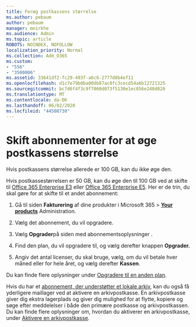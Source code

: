 ```yaml
---
title: Forøg postkassens størrelse
ms.author: pebaum
author: pebaum
manager: mnirkhe
ms.audience: Admin
ms.topic: article
ROBOTS: NOINDEX, NOFOLLOW
localization_priority: Normal
ms.collection: Adm_O365
ms.custom:
- "556"
- "3500006"
ms.assetid: 33641df2-fc29-493f-a6c6-2777d8b4ef11
ms.openlocfilehash: d1c7e79b0ba00db87ac0fc3cecd54a6b12721325
ms.sourcegitcommit: bc7d6f4f3c9f7060d073f5130e1ec856e248d020
ms.translationtype: MT
ms.contentlocale: da-DK
ms.lasthandoff: 06/02/2020
ms.locfileid: "44508730"
---
```

# <a name="switch-subscriptions-to-increase-mailbox-size"></a>Skift abonnementer for at øge postkassens størrelse

Hvis postkassens størrelse allerede er 100 GB, kan du ikke øge den.
  
Hvis postkassestørrelsen er 50 GB, kan du øge den til 100 GB ved at skifte til [Office 365 Enterprise E3](https://products.office.com/business/office-365-enterprise-e3-business-software) eller [Office 365 Enterprise E5](https://products.office.com/business/office-365-enterprise-e5-business-software). Her er de trin, du skal gøre for at skifte til et andet abonnement:
  
1. Gå til siden **Fakturering** af dine produkter i Microsoft 365 \> **[Your products](https://go.microsoft.com/fwlink/p/?linkid=842054)** Administration.

2. Vælg det abonnement, du vil opgradere.

3. Vælg **Opgrader**på siden med abonnementsoplysninger .

4. Find den plan, du vil opgradere til, og vælg derefter knappen **Opgrader.**

5. Angiv det antal licenser, du skal bruge, vælg, om du vil betale hver måned eller for hele året, og vælg derefter **Kassen**.

Du kan finde flere oplysninger under [Opgradere til en anden plan](https://docs.microsoft.com/microsoft-365/commerce/subscriptions/upgrade-to-different-plan).

Hvis du har et [abonnement, der understøtter et lokale arkiv](https://docs.microsoft.com/office365/servicedescriptions/exchange-online-archiving-service-description/exchange-online-archiving-service-description), kan du også få yderligere maillager ved at aktivere en arkivpostkasse. En arkivpostkasse giver dig ekstra lagerplads og giver dig mulighed for at flytte, kopiere og søge efter meddelelser i både den primære postkasse og arkivpostkassen. Du kan finde flere oplysninger om, hvordan du aktiverer en arkivpostkasse, under [Aktivere en arkivpostkasse](https://docs.microsoft.com/microsoft-365/compliance/enable-archive-mailboxes).